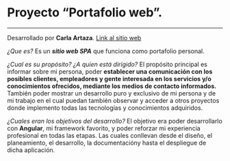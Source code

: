 # Proyecto “Portafolio web”.

***

Desarrollado por **Carla Artaza**. [Link al sitio web](cartaza.github.io/portfolio)

*¿Que es?* Es un ***sitio web SPA*** que funciona como portafolio personal.

*¿Cual es su propósito? ¿A quien está dirigido?*
El propósito principal es informar sobre mi persona, poder **establecer una comunicación con los posibles clientes, empleadores y gente interesada en los servicios y/o conocimientos ofrecidos, mediante los medios de contacto informados.**
También poder mostrar un desarrollo puro y exclusivo de mi persona y de mi trabajo en el cual puedan también observar y acceder a otros proyectos donde implemento todas las tecnologías y conocimientos adquiridos.


*¿Cuales eran los objetivos del desarrollo?*
El objetivo era poder desarrollarlo con **Angular**, mi framework favorito, y poder reforzar mi experiencia profesional en todas las etapas. Las cuales conllevan desde el diseño, el planeamiento, el desarrollo, la documentacióny hasta el despliegue de dicha aplicación.
